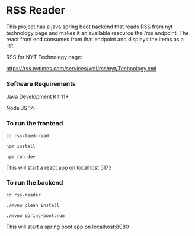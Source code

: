 # RSS Reader
This project has a java spring boot backend that reads RSS from nyt technology page and makes it an available resource the /rss endpoint. The react front end consumes from that endpoint and displays the items as a list.

RSS for NYT Technology page:

https://rss.nytimes.com/services/xml/rss/nyt/Technology.xml

### Software Requirements

Java Development Kit 11+

Node JS 14+

### To run the frontend

`cd rss-feed-read`

`npm install`

`npm run dev`

This will start a react app on localhost:5173

### To run the backend

`cd rss-reader`

`./mvnw clean install`

`./mvnw spring-boot:run`

This will start a spring boot app on localhost:8080
